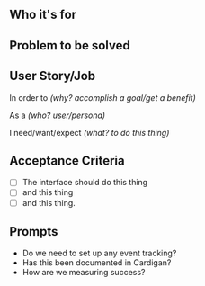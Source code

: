 ## Who it's for


## Problem to be solved


## User Story/Job
<!-- delete as necessary -->
In order to
 _(why? accomplish a goal/get a benefit)_

As a
 _(who? user/persona)_

I need/want/expect
_(what? to do this thing)_


## Acceptance Criteria
<!-- delete unneeded -->
- [ ] The interface should do this thing
- [ ] and this thing
- [ ] and this thing.

## Prompts
<!-- delete unneeded -->
- Do we need to set up any event tracking?
- Has this been documented in Cardigan?
- How are we measuring success?
